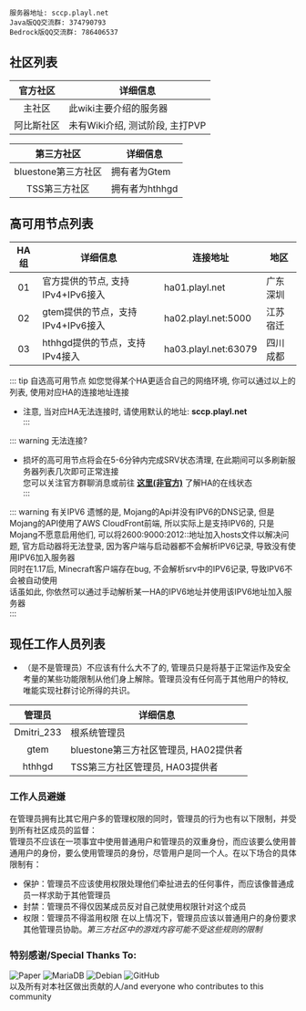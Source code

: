 ```
服务器地址: sccp.playl.net  
Java版QQ交流群: 374790793  
Bedrock版QQ交流群: 786406537
```

## 社区列表
|官方社区|详细信息|  
|:--:|-------|  
|主社区|此wiki主要介绍的服务器|  
|阿比斯社区|未有Wiki介绍, 测试阶段, 主打PVP|  

|第三方社区|详细信息|  
|:--:|-------|  
|bluestone第三方社区|拥有者为Gtem|  
|TSS第三方社区|拥有者为hthhgd| 

## 高可用节点列表
|HA组|详细信息|连接地址|地区|  
|:--:|-------|-------|----|  
|01|官方提供的节点, 支持IPv4+IPv6接入|ha01.playl.net|广东深圳|  
|02|gtem提供的节点，支持IPv4+IPv6接入|ha02.playl.net:5000|江苏宿迁|  
|03|hthhgd提供的节点，支持IPv4接入|ha03.playl.net:63079|四川成都|  

::: tip 自选高可用节点
如您觉得某个HA更适合自己的网络环境, 你可以通过以上的列表, 使用对应HA的连接地址连接  
* 注意, 当对应HA无法连接时, 请使用默认的地址: **sccp.playl.net**  
:::

::: warning 无法连接?
* 损坏的高可用节点将会在5-6分钟内完成SRV状态清理, 在此期间可以多刷新服务器列表几次即可正常连接  
您可以关注官方群聊消息或前往 **[这里(非官方)](http://status.blsmc.top)** 了解HA的在线状态  
:::

::: warning 有关IPV6
遗憾的是, Mojang的Api并没有IPV6的DNS记录, 但是Mojang的API使用了AWS CloudFront前端, 所以实际上是支持IPV6的, 只是Mojang不愿意启用他们, 可以将2600:9000:2012::地址加入hosts文件以解决问题, 官方启动器将无法登录, 因为客户端与启动器都不会解析IPV6记录, 导致没有使用IPV6加入服务器  
同时在1.17后, Minecraft客户端存在bug, 不会解析srv中的IPV6记录, 导致IPV6不会被自动使用  
话虽如此, 你依然可以通过手动解析某一HA的IPV6地址并使用该IPV6地址加入服务器  
:::

## 现任工作人员列表
* （是不是管理员）不应该有什么大不了的, 管理员只是将基于正常运作及安全考量的某些功能限制从他们身上解除。管理员没有任何高于其他用户的特权, 唯能实现社群讨论所得的共识。  

|管理员|详细信息|  
|:--:|-------|  
|Dmitri_233|根系统管理员|  
|gtem|bluestone第三方社区管理员, HA02提供者|  
|hthhgd|TSS第三方社区管理员, HA03提供者|
### 工作人员避嫌
在管理员拥有比其它用户多的管理权限的同时，管理员的行为也有以下限制，并受到所有社区成员的监督：  
管理员不应该在一项事宜中使用普通用户和管理员的双重身份，而应该要么使用普通用户的身份，要么使用管理员的身份，尽管用户是同一个人。在以下场合的具体限制有：

* 保护：管理员不应该使用权限处理他们牵扯进去的任何事件，而应该像普通成员一样求助于其他管理员
* 封禁：管理员不得仅因某成员反对自己就使用权限针对这个成员
* 权限：管理员不得滥用权限
在以上情况下，管理员应该以普通用户的身份要求其他管理员协助。*第三方社区中的游戏内容可能不受这些规则的限制*

###  特别感谢/Special Thanks To:
![Paper](https://z3.ax1x.com/2021/08/27/hMKHN6.png)
![MariaDB](https://z3.ax1x.com/2021/08/27/hMK7Ax.png)
![Debian](https://z3.ax1x.com/2021/08/27/hMKL9O.png)
![GitHub](https://z3.ax1x.com/2021/08/27/hMKb4K.png)  
以及所有对本社区做出贡献的人/and everyone who contributes to this community  
